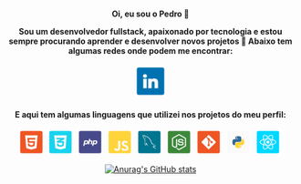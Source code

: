 <div align="center">

<h4>
Oi, eu sou o Pedro 👋️

Sou um desenvolvedor fullstack, apaixonado por tecnologia e estou sempre procurando aprender e desenvolver novos projetos 🚀
Abaixo tem algumas redes onde podem me encontrar:

</h4>

[<img title="LinkedIn" draggable="false" width="54" src="icons/social/linkedin.svg">](https://www.linkedin.com/in/xpedroleonardo/)

<h4> E aqui tem algumas linguagens que utilizei nos projetos do meu perfil:</h4>

<img title="HTML" draggable="false" width="44" src="icons/dev/html.svg">&nbsp;
<img title="CSS" draggable="false" width="44" src="icons/dev/css.svg">&nbsp;
<img title="PHP" draggable="false" width="44" src="icons/dev/php.svg">&nbsp;
<img title="JavaScript" draggable="false" width="44" src="icons/dev/js.svg">&nbsp;
<img title="MySQL" draggable="false" width="44" src="icons/dev/mysql.svg">&nbsp;
<img title="NodeJS" draggable="false" width="44" src="icons/dev/node.svg">&nbsp;
<img title="Git" draggable="false" width="44" src="icons/dev/git.svg">&nbsp;
<img title="Python" draggable="false" width="44" src="icons/dev/python.svg">&nbsp;
<img title="React" draggable="false" width="44" src="icons/dev/react.svg">&nbsp;

</div>

<div align="center">

[![Anurag's GitHub stats](https://github-readme-stats.vercel.app/api?username=xpedroleonardo&hide=contribs&show_icons=true&theme=dracula&hide_title=true)](https://github.com/anuraghazra/github-readme-stats)
</div>
